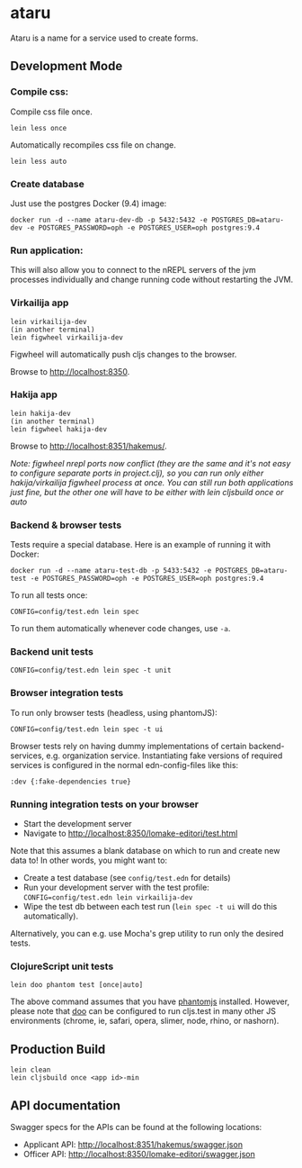 # ataru

Ataru is a name for a service used to create forms.

## Development Mode

### Compile css:

Compile css file once.

```
lein less once
```

Automatically recompiles css file on change.

```
lein less auto
```

### Create database

Just use the postgres Docker (9.4) image:

```
docker run -d --name ataru-dev-db -p 5432:5432 -e POSTGRES_DB=ataru-dev -e POSTGRES_PASSWORD=oph -e POSTGRES_USER=oph postgres:9.4
```

### Run application:

This will also allow you to connect to the nREPL servers of the jvm processes individually and change running code without restarting the JVM.

### Virkailija app
```
lein virkailija-dev
(in another terminal)
lein figwheel virkailija-dev
```
Figwheel will automatically push cljs changes to the browser.

Browse to [http://localhost:8350](http://localhost:8350).

### Hakija app
```
lein hakija-dev
(in another terminal)
lein figwheel hakija-dev
```
Browse to [http://localhost:8351/hakemus/<id>](http://localhost:8351/hakemus/<id>).

_Note: figwheel nrepl ports now conflict (they are the same and it's not easy to configure
separate ports in project.clj), so you can run only either hakija/virkailija 
figwheel process at once. You can still run both applications just fine, but the other
 one will have to be either with lein cljsbuild once or auto <id>_

### Backend & browser tests

Tests require a special database. Here is an example of running it
with Docker:

```
docker run -d --name ataru-test-db -p 5433:5432 -e POSTGRES_DB=ataru-test -e POSTGRES_PASSWORD=oph -e POSTGRES_USER=oph postgres:9.4
```

To run all tests once:

```
CONFIG=config/test.edn lein spec
```

To run them automatically whenever code changes, use `-a`.

### Backend unit tests

```
CONFIG=config/test.edn lein spec -t unit
```

### Browser integration tests

To run only browser tests (headless, using phantomJS):

```
CONFIG=config/test.edn lein spec -t ui
```

Browser tests rely on having dummy implementations of certain
backend-services, e.g. organization service. Instantiating fake
versions of required services is configured in the normal
edn-config-files like this:

```
:dev {:fake-dependencies true}
```

### Running integration tests on your browser

* Start the development server
* Navigate to [http://localhost:8350/lomake-editori/test.html](http://localhost:8350/lomake-editori/test.html)

Note that this assumes a blank database on which to run and create new data to! In other words, you might want to:

* Create a test database (see `config/test.edn` for details)
* Run your development server with the test profile: `CONFIG=config/test.edn lein virkailija-dev`
* Wipe the test db between each test run (`lein spec -t ui` will do this automatically).

Alternatively, you can e.g. use Mocha's grep utility to run only the desired tests.

### ClojureScript unit tests

```
lein doo phantom test [once|auto]
```

The above command assumes that you have [phantomjs](https://www.npmjs.com/package/phantomjs) installed. However, please note that [doo](https://github.com/bensu/doo) can be configured to run cljs.test in many other JS environments (chrome, ie, safari, opera, slimer, node, rhino, or nashorn).

## Production Build

```
lein clean
lein cljsbuild once <app id>-min
```

## API documentation

Swagger specs for the APIs can be found at the following locations:

* Applicant API: <http://localhost:8351/hakemus/swagger.json>
* Officer API: <http://localhost:8350/lomake-editori/swagger.json>
